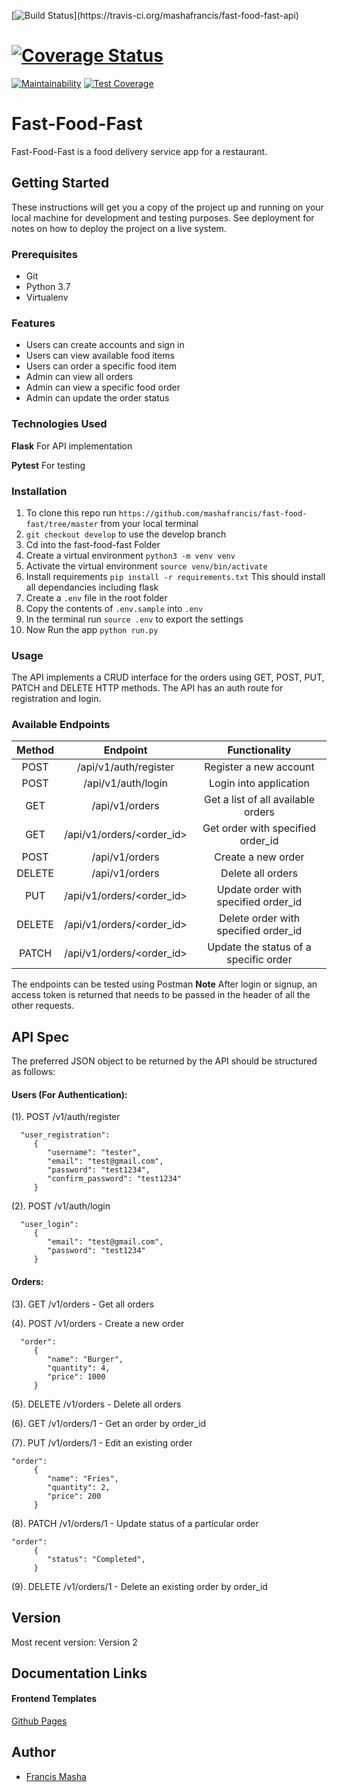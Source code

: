 [![Build Status](https://travis-ci.org/mashafrancis/fast-food-fast-api.svg?)](https://travis-ci.org/mashafrancis/fast-food-fast-api)
# [![Coverage Status](https://coveralls.io/repos/github/mashafrancis/fast-food-fast-api/badge.svg?branch=ft-jwt-security-160785403)](https://coveralls.io/github/mashafrancis/fast-food-fast-api?branch=ft-jwt-security-160785403)
[![Maintainability](https://api.codeclimate.com/v1/badges/011428b399554183244c/maintainability)](https://codeclimate.com/github/mashafrancis/fast-food-fast-api/maintainability)
[![Test Coverage](https://api.codeclimate.com/v1/badges/011428b399554183244c/test_coverage)](https://codeclimate.com/github/mashafrancis/fast-food-fast-api/test_coverage)

# Fast-Food-Fast
Fast-Food-Fast is a food delivery service app for a restaurant.

## Getting Started

These instructions will get you a copy of the project up and running on your local machine for development and testing purposes. See deployment for notes on how to deploy the project on a live system.

### Prerequisites

* Git
* Python 3.7
* Virtualenv

### Features
* Users can create accounts and sign in
* Users can view available food items
* Users can order a specific food item
* Admin can view all orders
* Admin can view a specific food order
* Admin can update the order status

### Technologies Used
**Flask** For API implementation

**Pytest** For testing

### Installation
1. To clone this repo run ``https://github.com/mashafrancis/fast-food-fast/tree/master`` from your local terminal
2. `git checkout develop` to use the develop branch
3. Cd into the fast-food-fast Folder
4. Create a virtual environment `python3 -m venv venv`
5. Activate the virtual environment `source venv/bin/activate`
6. Install requirements `pip install -r requirements.txt` This should install all dependancies including flask
7. Create a `.env` file in the root folder
8. Copy the contents of `.env.sample` into `.env`
9. In the terminal run `source .env` to export the settings
10. Now Run the app `python run.py`

### Usage
The API implements a CRUD interface for the orders using GET, POST, PUT, PATCH and DELETE HTTP methods. The API has 
an auth route for registration and login.

### Available Endpoints
| Method             | Endpoint                                       | Functionality
|:------------------:|:----------------------------------------------:|:--------------------------------------:|
 POST                | /api/v1/auth/register                          | Register a new account
 POST                | /api/v1/auth/login                             | Login into application
 GET                 | /api/v1/orders                                 | Get a list of all available orders
 GET                 | /api/v1/orders/<order_id>                      | Get order with specified order_id
 POST                | /api/v1/orders                                 | Create a new order
 DELETE              | /api/v1/orders                                 | Delete all orders
 PUT                 | /api/v1/orders/<order_id>                      | Update order with specified order_id
 DELETE              | /api/v1/orders/<order_id>                      | Delete order with specified order_id
 PATCH               | /api/v1/orders/<order_id>                      | Update the status of a specific order
 

The endpoints can be tested using Postman
**Note** After login or signup, an access token is returned that needs to be passed in the header of all the other requests.

## API Spec
The preferred JSON object to be returned by the API should be structured as follows:

#### Users (For Authentication):
(1). POST /v1/auth/register
      
      
      "user_registration":
         {
            "username": "tester",
            "email": "test@gmail.com",
            "password": "test1234",
            "confirm_password": "test1234"
         }

(2). POST /v1/auth/login


      "user_login":
         {
            "email": "test@gmail.com",
            "password": "test1234"
         }

#### Orders: 
(3). GET /v1/orders - Get all orders

(4). POST /v1/orders - Create a new order


      "order":
         {
            "name": "Burger",
            "quantity": 4,
            "price": 1000
         }
         
(5). DELETE /v1/orders - Delete all orders

(6). GET /v1/orders/1 - Get an order by order_id

(7). PUT /v1/orders/1 - Edit an existing order

    "order":
         {
            "name": "Fries",
            "quantity": 2,
            "price": 200
         }
         
(8). PATCH /v1/orders/1 - Update status of a particular order

    "order":
         {
            "status": "Completed",
         }
         
(9). DELETE /v1/orders/1 - Delete an existing order by order_id
 


## Version
Most recent version: Version 2

## Documentation Links

#### Frontend Templates
[Github Pages](https://mashafrancis.github.io/fast-food-fast/)

## Author
* [Francis Masha](https://github.com/mashafrancis)
